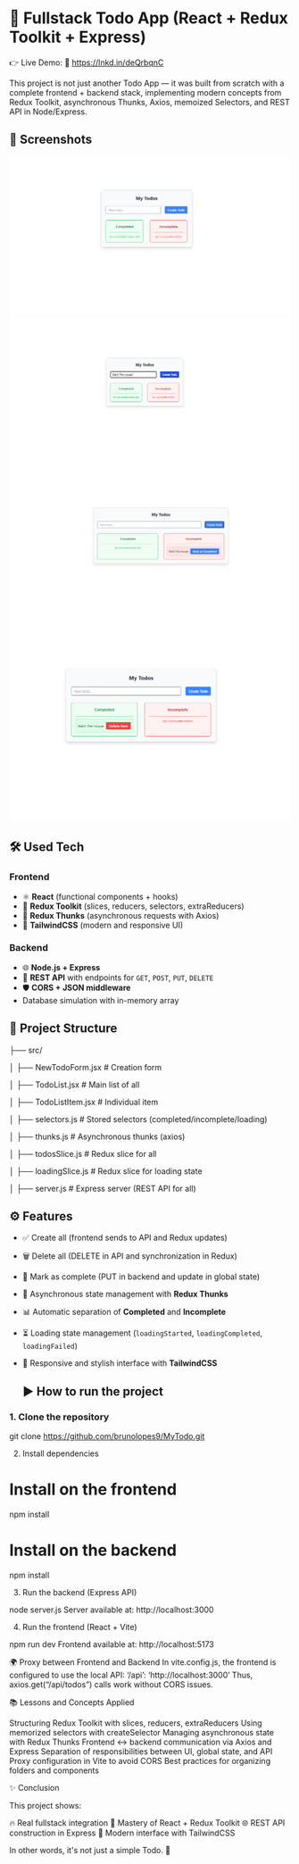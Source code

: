 # 🚀 Fullstack Todo App (React + Redux Toolkit + Express)

👉 Live Demo:
🔗 https://lnkd.in/deQrbqnC

This project is not just another Todo App — it was built from scratch with a complete frontend + backend stack, implementing modern concepts from Redux Toolkit, asynchronous Thunks, Axios, memoized Selectors, and REST API in Node/Express.

## 📸 Screenshots

<img src="/public/1.png"> 
<img src="./public/2.png"> <img src="./public/3.png"> 
<img src="./public/4.png"> 




## 🛠️ Used Tech 

### Frontend
- ⚛️ **React** (functional components + hooks)
- 🎯 **Redux Toolkit** (slices, reducers, selectors, extraReducers)
- 🔄 **Redux Thunks** (asynchronous requests with Axios)
- 🎨 **TailwindCSS** (modern and responsive UI)

### Backend
- 🌐 **Node.js + Express**
- 🔗 **REST API** with endpoints for `GET`, `POST`, `PUT`, `DELETE`
- 🛡️ **CORS + JSON middleware**
- Database simulation with in-memory array

## 📂 Project Structure

├── src/

│ ├── NewTodoForm.jsx # Creation form

│ ├── TodoList.jsx # Main list of all

│ ├── TodoListItem.jsx # Individual item

│ ├── selectors.js # Stored selectors (completed/incomplete/loading)

│ ├── thunks.js # Asynchronous thunks (axios)

│ ├── todosSlice.js # Redux slice for all

│ ├── loadingSlice.js # Redux slice for loading state

│ ├── server.js # Express server (REST API for all)


## ⚙️ Features

- ✅ Create all (frontend sends to API and Redux updates)
- 🗑️ Delete all (DELETE in API and synchronization in Redux)
- 🎯 Mark as complete (PUT in backend and update in global state)
- 🔄 Asynchronous state management with **Redux Thunks**
- 📊 Automatic separation of **Completed** and **Incomplete**
- ⏳ Loading state management (`loadingStarted`, `loadingCompleted`, `loadingFailed`)
- 🎨 Responsive and stylish interface with **TailwindCSS**

  ## ▶️ How to run the project

### 1. Clone the repository
git clone https://github.com/brunolopes9/MyTodo.git

2. Install dependencies

# Install on the frontend
npm install

# Install on the backend
npm install

3. Run the backend (Express API)

node server.js
Server available at: http://localhost:3000

4. Run the frontend (React + Vite)

npm run dev
Frontend available at: http://localhost:5173

🌍 Proxy between Frontend and Backend
In vite.config.js, the frontend is configured to use the local API:
‘/api’: ‘http://localhost:3000’
Thus, axios.get(“/api/todos”) calls work without CORS issues.

📚 Lessons and Concepts Applied

Structuring Redux Toolkit with slices, reducers, extraReducers
Using memorized selectors with createSelector
Managing asynchronous state with Redux Thunks
Frontend <-> backend communication via Axios and Express
Separation of responsibilities between UI, global state, and API
Proxy configuration in Vite to avoid CORS
Best practices for organizing folders and components

✨ Conclusion

This project shows:

🔥 Real fullstack integration
🎯 Mastery of React + Redux Toolkit
🌐 REST API construction in Express
🎨 Modern interface with TailwindCSS

In other words, it's not just a simple Todo. 🚀

